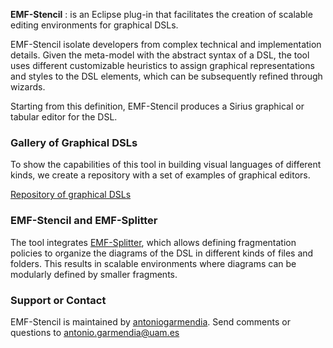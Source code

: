 __EMF-Stencil__ : is an Eclipse plug-in that facilitates the creation of scalable editing environments for graphical DSLs. 

EMF-Stencil isolate developers from complex technical and implementation details. Given the meta-model with the abstract syntax of a DSL, the tool uses different customizable heuristics to assign graphical representations and styles to the DSL elements, which can be subsequently refined through wizards. 

Starting from this definition, EMF-Stencil produces a Sirius graphical or tabular editor for the DSL.

### __Gallery of Graphical DSLs__

To show the capabilities of this tool in building visual languages of different kinds, we create a repository with a set of examples of graphical editors.

[Repository of graphical DSLs](https://github.com/antoniogarmendia/gallery-graphical-dsls-emfStencil)

### __EMF-Stencil and EMF-Splitter__

The tool integrates [EMF-Splitter](https://antoniogarmendia.github.io/EMFSplitterSite/), which allows defining fragmentation
policies to organize the diagrams of the DSL in different kinds of files and folders. This results in scalable environments where diagrams can be modularly defined by smaller fragments.

### Support or Contact
EMF-Stencil is maintained by [antoniogarmendia](https://github.com/antoniogarmendia). Send comments or questions to [antonio.garmendia@uam.es](antonio.garmendia@uam.es)
